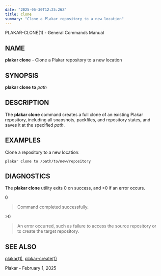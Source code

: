 ```yaml
---
date: "2025-06-30T12:25:26Z"
title: clone
summary: "Clone a Plakar repository to a new location"
---
```

PLAKAR-CLONE(1) - General Commands Manual

## NAME

**plakar clone** - Clone a Plakar repository to a new location

## SYNOPSIS

**plakar clone**
**to**
*path*

## DESCRIPTION

The
**plakar clone**
command creates a full clone of an existing Plakar repository,
including all snapshots, packfiles, and repository states, and saves
it at the specified
*path*.

## EXAMPLES

Clone a repository to a new location:

	plakar clone to /path/to/new/repository

## DIAGNOSTICS

The **plakar clone** utility exits&#160;0 on success, and&#160;&gt;0 if an error occurs.

0

> Command completed successfully.

&gt;0

> An error occurred, such as failure to access the source repository or
> to create the target repository.

## SEE ALSO

[plakar(1)](../plakar/),
[plakar-create(1)](../create/)

Plakar - February 1, 2025
